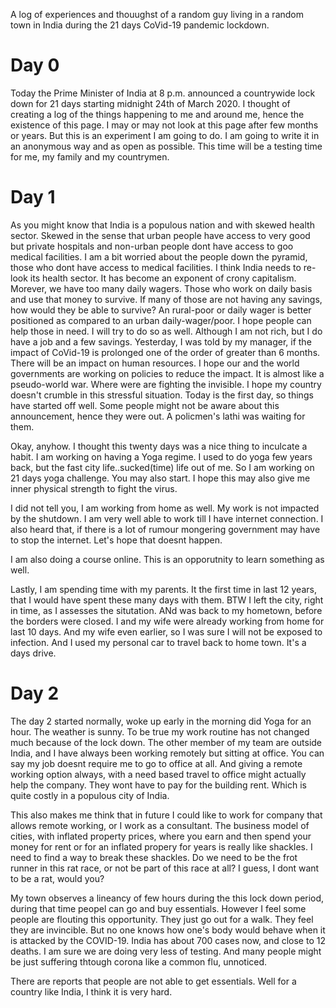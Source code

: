 A log of experiences and thouughst of a random guy living in a random town in India during the 21 days CoVid-19 pandemic lockdown.

# Day 0
Today the Prime Minister of India at 8 p.m. announced a countrywide lock down for 21 days starting midnight 24th of March 2020. I thought of creating a log of the things happening to me and around me, hence the existence of this page. I may or may not look at this page after few months or years. But this is an experiment I am going to do. I am going to write it in an anonymous way and as open as possible. This time will be a testing time for me, my family and my countrymen.

# Day 1
As you might know that India is a populous nation and with skewed health sector. Skewed in the sense that urban people have access to very good but private hospitals and non-urban people dont have access to goo medical facilities. I am a bit worried about the people down the pyramid, those who dont have access to medical facilities. I think India needs to re-look its health sector. It has become an exponent of crony capitalism. Morever, we have too many daily wagers. Those who work on daily basis and use that money to survive. If many of those are not having any savings, how would they be able to survive? An rural-poor or daily wager is better positioned as compared to an urban daily-wager/poor. I hope people can help those in need. I will try to do so as well. Although I am not rich, but I do have a job and a few savings. Yesterday, I was told by my manager, if the impact of CoVid-19 is prolonged one of the order of greater than 6 months. There will be an impact on human resources. I hope our and the world governments are working on policies to reduce the impact. It is almost like a pseudo-world war. Where were are fighting the invisible. I hope my country doesn't crumble in this stressful situation. Today is the first day, so things have started off well. Some people might not be aware about this announcement, hence they were out. A policmen's lathi was waiting for them.

Okay, anyhow. I thought this twenty days was a nice thing to inculcate a habit. I am working on having a Yoga regime. I used to do yoga few years back, but the fast city life..sucked(time) life out of me. So I am working on 21 days yoga challenge. You may also start. I hope this may also give me inner physical strength to fight the virus.

I did not tell you, I am working from home as well. My work is not impacted by the shutdown. I am very well able to work till I have internet connection. I also heard that, if there is a lot of rumour mongering government may have to stop the internet. Let's hope that doesnt happen.

I am also doing a course online. This is an opporutnity to learn something as well.

Lastly, I am spending time with my parents. It the first time in last 12 years, that I would have spent these many days with them. BTW I left the city, right in time, as I assesses the situtation. ANd was back to my hometown, before the borders were closed. I and my wife were already working from home for last 10 days. And my wife even earlier, so I was sure I will not be exposed to infection. And I used my personal car to travel back to home town. It's a days drive.

# Day 2

The day 2 started normally, woke up early in the morning did Yoga for an hour. The weather is sunny. To be true my work routine has not changed much because of the lock down. The other member of my team are outside India, and I have always been working remotely but sitting at office. You can say my job doesnt require me to go to office at all. And giving a remote working option always, with a need based travel to office might actually help the company. They wont have to pay for the building rent. Which is quite costly in a populous city of India.

This also makes me think that in future I could like to work for company that allows remote working, or I work as a consultant. The business model of cities, with inflated property prices, where you earn and then spend your money for rent or for an inflated propery for years is really like shackles. I need to find a way to break these shackles. Do we need to be the frot runner in this rat race, or not be part of this race at all? I guess, I dont want to be a rat, would you?

My town observes a lineancy of few hours during the this lock down period, during that time peopel can go and buy essentials. However I feel some people are flouting this opportunity. They just go out for a walk. They feel they are invincible. But no one knows how one's body would behave when it is attacked by the COVID-19. India has about 700 cases now, and close to 12 deaths. I am sure we are doing very less of testing. And many people might be just suffering thtough corona like a common flu, unnoticed.

There are reports that people are not able to get essentials. Well for a country like India, I think it is very hard.








